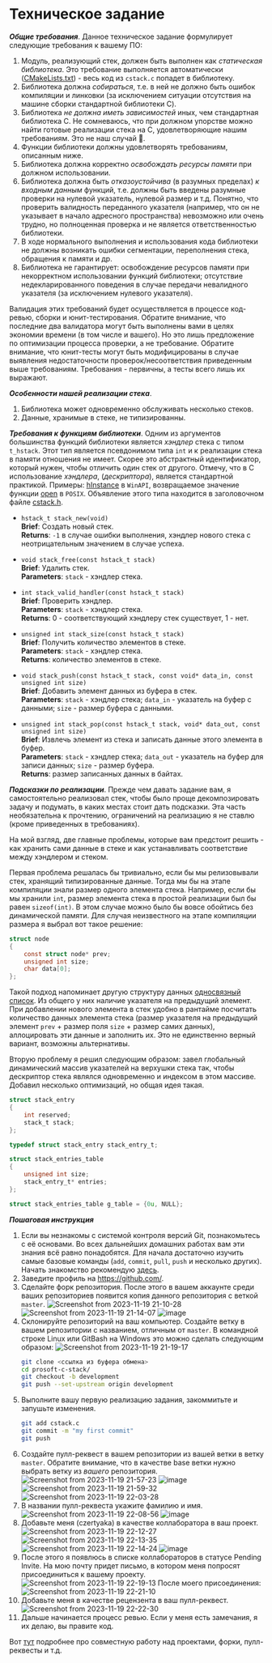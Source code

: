# Техническое задание

_**Общие требования**_. Данное техническое задание формулирует следующие требования к вашему ПО:
1. Модуль, реализующий стек, должен быть выполнен как _статическая библиотека_. Это требование выполняется автоматически
([CMakeLists.txt](https://github.com/czertyaka/prosoft-c-stack/blob/master/CMakeLists.txt)) - весь код из `cstack.c` попадет в библиотеку.
2. Библиотека должна _собираться_, т.е. в ней не должно быть ошибок компиляции и линковки (за исключением ситуации отсутствия на машине
сборки стандартной библиотеки C).
3. Библиотека _не должна иметь зависимостей_ иных, чем стандартная библиотека C.
Не сомневаюсь, что при должном упорстве можно найти готовые реализации стека на С, удовлетворяющие нашим требованиям.
Это не наш случай :smiling_face_with_tear:.
5. Функции библиотеки должны удовлетворять требованиям, описанным ниже.
6. Библиотека должна корректно _освобождать ресурсы памяти_ при должном использовании.
7. Библиотека должна быть _отказоустойчива_ (в разумных пределах) _к входным данным_ функций, т.е. должны быть введены разумные проверки на нулевой указатель, нулевой размер и т.д. Понятно, что проверить валидность переданного указателя (например, что он не указывает в начало адресного пространства) невозможно или очень трудно, но полноценная проверка и не является ответственностью библиотеки.
8. В ходе нормального выполнения и использования кода библиотеки не должны возникать ошибки сегментации, переполнения стека, обращения к
памяти и др.
9. Библиотека не гарантирует: освобождение ресурсов памяти при некорректном использовании функций библиотеки; отсутствие недекларированного
поведения в случае передачи невалидного указателя (за исключением нулевого указателя).

Валидация этих требований будет осуществляется в процессе код-ревью, сборки и юнит-тестирования. Обратите внимание, что последние два
валидатора могут быть выполнены вами в целях экономии времени (в том числе и вашего). Но это лишь предложение по оптимизации процесса
проверки, а не требование. Обратите внимание, что юнит-тесты могут быть модифицированы в случае выявления недостаточности
проверок/несоответствия приведенным выше требованиям. Требования - первичны, а тесты всего лишь их выражают.

_**Особенности нашей реализации стека**_.
1. Библиотека может одновременно обслуживать несколько стеков.
2. Данные, хранимые в стеке, не типизированны.

**_Требования к функциям библиотеки_**.
Одним из аргументов большинства функций библиотеки является _хэндлер_ стека с типом `t_hstack`. Этот тип является псевдонимом типа `int`
и к реализации стека в памяти отношения не имеет. Скорее это абстрактный идентификатор, который нужен, чтобы отличить один стек от другого.
Отмечу, что в C использование _хэндлера_, (_дескриптора_), является стандартной практикой. Примеры:
[hInstance](https://learn.microsoft.com/ru-ru/windows/win32/learnwin32/winmain--the-application-entry-point) в `WinAPI`, возвращаемое
значение функции [open](https://man7.org/linux/man-pages/man2/open.2.html) в `POSIX`. Объявление этого типа находится в заголовочном файле
[cstack.h](https://github.com/czertyaka/prosoft-c-stack/blob/master/cstack.h).

* `hstack_t stack_new(void)`  
**Brief**: Создать новый стек.  
**Returns**: `-1` в случае ошибки выполнения, хэндлер нового стека с неотрицательным значением в случае успеха.

* `void stack_free(const hstack_t stack)`  
**Brief**: Удалить стек.  
**Parameters**: `stack` - хэндлер стека.

* `int stack_valid_handler(const hstack_t stack)`  
**Brief**: Проверить хэндлер.  
**Parameters**: `stack` - хэндлер стека.  
**Returns**: 0 - соответствующий хэндлеру стек существует, 1 - нет.

* `unsigned int stack_size(const hstack_t stack)`  
**Brief**: Получить количество элементов в стеке.  
**Parameters**: `stack` - хэндлер стека.  
**Returns**: количество элементов в стеке.

* `void stack_push(const hstack_t stack, const void* data_in, const unsigned int size)`  
**Brief**: Добавить элемент данных из буфера в стек.  
**Parameters**: `stack` - хэндлер стека; `data_in` - указатель на буфер с данными; `size` - размер буфера с данными.

* `unsigned int stack_pop(const hstack_t stack, void* data_out, const unsigned int size)`  
**Brief**: Извлечь элемент из стека и записать данные этого элемента в буфер.  
**Parameters**: `stack` - хэндлер стека; `data_out` - указатель на буфер для записи данных; `size` - размер буфера.  
**Returns**: размер записанных данных в байтах.

**_Подсказки по реализации_**. Прежде чем давать задание вам, я самостоятельно реализовал стек, чтобы было проще декомпозировать задачу и
подумать, в каких местах стоит дать подсказки. Эта часть необязательна к прочтению, ограничений на реализацию я не ставлю (кроме приведенных
в требованиях).

На мой взгляд, две главные проблемы, которые вам предстоит решить - как хранить сами данные в стеке и как устанавливать соответствие между
хэндлером и стеком.

Первая проблема решалась бы тривиально, если бы мы релизовывали стек, хранящий типизированные данные.
Тогда мы бы на этапе компиляции знали размер одного элемента стека.
Например, если бы мы хранили `int`, размер элемента стека в простой реализации был бы равен `sizeof(int)`.
В этом случае можно было бы вовсе обойтись без динамической памяти.
Для случая неизвестного на этапе компиляции размера я выбрал вот такое решение:
```c
struct node
{
    const struct node* prev;
    unsigned int size;
    char data[0];
};
```
Такой подход напоминает другую структуру данных [односвязный список](https://prog-cpp.ru/data-ols/).
Из общего у них наличие указателя на предыдущий элемент.
При добавлении нового элемента в стек удобно в рантайме посчитать количество данных элемента стека
(размер указателя на предыдущий элемент `prev` + размер поля `size` + размер самих данных), аллоцировать
эти данные и заполнить их.
Это не единственно верный вариант, возможны альтернативы.

Вторую проблему я решил следующим образом: завел глобальный динамический массив указателей на верхушки стека так,
чтобы дескриптор стека являлся одновременно и индексом в этом массиве.
Добавил несколько оптимизаций, но общая идея такая.
```c
struct stack_entry
{
    int reserved;
    stack_t stack;
};

typedef struct stack_entry stack_entry_t;

struct stack_entries_table
{
    unsigned int size;
    stack_entry_t* entries;
};

struct stack_entries_table g_table = {0u, NULL};
```
**_Пошаговая инструкция_**

1. Если вы незнакомы с системой контроля версий Git, познакомьтесь с её основами.
    Во всех дальнейших домашних работах вам эти знания всё равно понадобятся.
    Для начала достаточно изучить самые базовые команды (``add``, ``commit``, ``pull``, ``push`` и несколько других).
    Начать знакомство рекомендую [здесь](https://git-scm.com/book/ru/v2).
3. Заведите профиль на <https://github.com/>.
4. Сделайте форк репозитория. После этого в вашем аккаунте среди ваших репозиториев появится копия данного репозитория с веткой `master`.
    ![Screenshot from 2023-11-19 21-10-28](https://github.com/czertyaka/prosoft-c-stack/assets/69390349/c0c24f41-64cb-4c47-a883-63c150712a84)
    ![Screenshot from 2023-11-19 21-14-07](https://github.com/czertyaka/prosoft-c-stack/assets/69390349/517553c2-a696-4644-ac25-c6ba39f6607c)
    ![image](https://github.com/czertyaka/prosoft-c-stack/assets/69390349/b04466b9-858e-44ee-a08a-4d1f086bd0c3)
5. Склонируйте репозиторий на ваш компьютер. Создайте ветку в вашем репозитории с названием, отличным от `master`.
В командной строке Linux или GitBash на Windows это можно сделать следующим образом:
    ![Screenshot from 2023-11-19 21-19-17](https://github.com/czertyaka/prosoft-c-stack/assets/69390349/968f62e9-7b54-4a98-b937-26a92edec962)
    ```sh
    git clone <ссылка из буфера обмена>
    cd prosoft-c-stack/
    git checkout -b development
    git push --set-upstream origin development
    ```
4. Выполните вашу первую реализацию задания, закоммитьте и запушьте изменения.
    ```sh
    git add cstack.c
    git commit -m "my first commit"
    git push
    ```
5. Создайте пулл-реквест в вашем репозитории из вашей ветки в ветку `master`.
    Обратите внимание, что в качестве base ветки нужно выбрать ветку из *вашего* репозитория.
    ![Screenshot from 2023-11-19 21-57-23](https://github.com/czertyaka/prosoft-c-stack/assets/69390349/0b105305-4eae-49b0-85ec-b42f77324221)
    ![image](https://github.com/czertyaka/prosoft-c-stack/assets/69390349/aabe4444-66d7-4150-b03d-63c04ae9aeef)
    ![Screenshot from 2023-11-19 21-59-32](https://github.com/czertyaka/prosoft-c-stack/assets/69390349/ee2897f5-86b1-41ed-b336-5fb324324288)
    ![Screenshot from 2023-11-19 22-03-28](https://github.com/czertyaka/prosoft-c-stack/assets/69390349/71830c4b-b854-4d5d-8235-89ef9e86287d)
6. В названии пулл-реквеста укажите фамилию и имя.
    ![Screenshot from 2023-11-19 22-08-56](https://github.com/czertyaka/prosoft-c-stack/assets/69390349/4ecaf09b-6329-4d49-95fb-f093ad72220b)
    ![image](https://github.com/czertyaka/prosoft-c-stack/assets/69390349/9b79dce5-1d9f-4e70-8a2d-f9a5418821dc)
7. Добавьте меня (czertyaka) в качестве коллаборатора в ваш проект.
    ![Screenshot from 2023-11-19 22-12-27](https://github.com/czertyaka/prosoft-c-stack/assets/69390349/70d43d5e-0a5f-42f3-b1c8-78d58de74874)
    ![Screenshot from 2023-11-19 22-13-35](https://github.com/czertyaka/prosoft-c-stack/assets/69390349/28ec2e77-30a4-4467-880e-b39c4f67bf4c)
    ![Screenshot from 2023-11-19 22-14-24](https://github.com/czertyaka/prosoft-c-stack/assets/69390349/8fd2719d-be9b-4395-aaa3-ea30f07c04d3)
    ![image](https://github.com/czertyaka/prosoft-c-stack/assets/69390349/671088b3-af2b-4872-9c0f-8ff82253a4f0)
8. После этого я появлюсь в списке коллабораторов в статусе Pending Invite.
    На мою почту придет письмо, в котором меня попросят присоединиться к вашему проекту.
    ![Screenshot from 2023-11-19 22-19-13](https://github.com/czertyaka/prosoft-c-stack/assets/69390349/1938f69e-a51c-4a3a-8a60-bfc19a82701b)
    После моего присоединения:
    ![Screenshot from 2023-11-19 22-21-10](https://github.com/czertyaka/prosoft-c-stack/assets/69390349/5b826543-5666-417d-a579-d1167042d224)
9. Добавьте меня в качестве рецензента в ваш пулл-реквест.
    ![Screenshot from 2023-11-19 22-22-30](https://github.com/czertyaka/prosoft-c-stack/assets/69390349/bb2da6ec-aff8-4ef4-b39f-354bac1faa00)
10. Дальше начинается процесс ревью. Если у меня есть замечания, я их делаю, вы правите код.

Вот [тут](https://git-scm.com/book/ru/v2/GitHub-%D0%92%D0%BD%D0%B5%D1%81%D0%B5%D0%BD%D0%B8%D0%B5-%D1%81%D0%BE%D0%B1%D1%81%D1%82%D0%B2%D0%B5%D0%BD%D0%BD%D0%BE%D0%B3%D0%BE-%D0%B2%D0%BA%D0%BB%D0%B0%D0%B4%D0%B0-%D0%B2-%D0%BF%D1%80%D0%BE%D0%B5%D0%BA%D1%82%D1%8B) подробнее про совместную работу над проектами, форки, пулл-реквесты и т.д.
